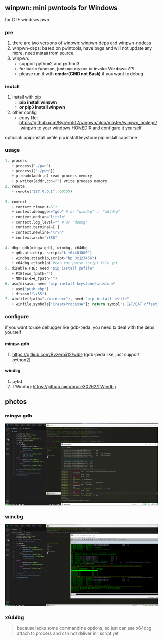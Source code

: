 ## winpwn: mini pwntools for Windows
for CTF windows pwn


### pre
1. there are two versions of winpwn: winpwn-deps and winpwn-nodeps
2. winpwn-deps: based on pwintools, have bugs and will not update any more, need install from source.
3. winpwn:
   + support python2 and python3
   + for basic function, just use ctypes to invoke Windows API. 
   + please run it with <b>cmder(CMD not Bash)</b> if you want to debug


### install
1. install with pip
   + <b>pip install winpwn </b>
   + <b>or pip3 install winpwn</b>
2. other config
   + copy file: https://github.com/Byzero512/winpwn/blob/master/winpwn_nodeps/.winpwn to your windows HOMEDIR and configure it yourself

optional:
ppip install pefile
pip install keystone
pip install capstone

### usage
```python
1. process
   + process("./pwn")
   + process(["./pwn"])
   + p.readm(addr,n) read process memory
   + p.writem(addr,con="") write process memory
2. remote
   + remote("127.0.0.1", 65535)
   
3. context
   + context.timeout=512
   + context.debugger="gdb" # or "windbg" or "x64dbg"
   + context.endian="little"
   + context.log_level="" # or "debug"
   + context.terminal=[ ]
   + context.newline="\r\n"
   + context.arch="i386"
   
4. dbg: gdb(mingw gdb), windbg, x64dbg
   + gdb.attach(p, script="b *0x401000")
   + windbg.attach(p,script="bp 0x123456")
   + x64dbg.attach(p) #can not parse script file yet
5. disable PIE: need "pip install pefile"
   + PIE(exe_fpath="")
   + NOPIE(exe_fpath="")
6. asm/disasm, need "pip install keystone/capstone"
   + asm("push ebp")
   + disasm("\x55")
7. winfile(fpath="./main.exe"), need "pip install pefile"
   + winfile.symbols["CreateProcessA"]: return symbol's IAT/EAT offset of CreateProcessA by image base
```

### configure
if you want to use debugger like gdb-peda, you need to deal with the deps yourself

#### mingw-gdb
1. https://github.com/Byzero512/wibe (gdb-peda like; just support python2)

#### windbg
1. pykd
2. TWindbg: https://github.com/bruce30262/TWindbg


## photos

### mingw gdb

![gdb](./img/winpwn1.png)

### windbg

![windbg](./img/winpwn2.png)

### x64dbg
> because lacks some commandline options, so just can use x64dbg attach to process and can not deliver init script yet
